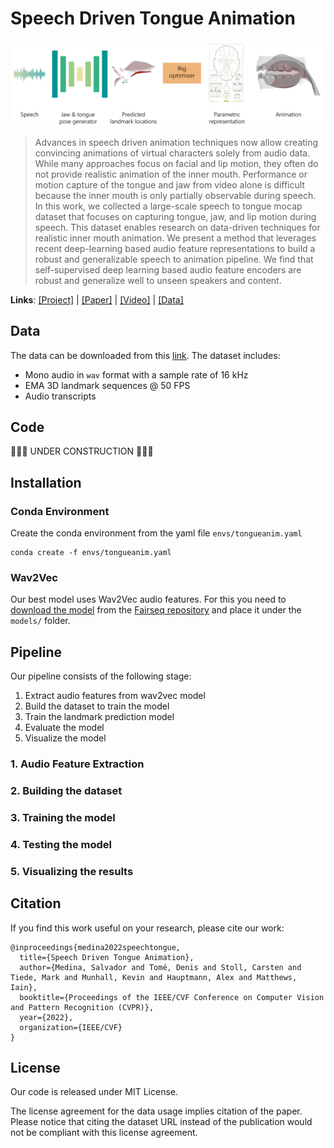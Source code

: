 
# Speech Driven Tongue Animation

![banner](images/banner.png)

> Advances in speech driven animation techniques now allow creating convincing animations of virtual characters solely from audio data. While many approaches focus on facial and lip motion, they often do not provide realistic animation of the inner mouth. Performance or motion capture of the tongue and jaw from video alone is difficult because the inner mouth is only partially observable during speech. In this work, we collected a large-scale speech to tongue mocap dataset that focuses on capturing tongue, jaw, and lip motion during speech. This dataset enables research on data-driven techniques for realistic inner mouth animation. We present a method that leverages recent deep-learning based audio feature representations to build a robust and generalizable speech to animation pipeline. We find that self-supervised deep learning based audio feature encoders are robust and generalize well to unseen speakers and content.

**Links**: [\[Project\]](https://salmedina.github.io/tongue-anim) | [\[Paper\]](https://salmedina.github.io/papers/Speech_Driven_Tongue_Animation__CVPR_2022.pdf) | [\[Video\]](https://salmedina.github.io/videos/tongue-anim.mp4) | [\[Data\]](https://drive.google.com/file/d/1AkbLsj41ftc56HNPWAI-Y26-QK4Bqbo9/view?usp=sharing)

## Data

The data can be downloaded from this [link](https://drive.google.com/file/d/1AkbLsj41ftc56HNPWAI-Y26-QK4Bqbo9/view?usp=sharing). The dataset includes:
- Mono audio in `wav` format with a sample rate of 16 kHz
- EMA 3D landmark sequences @ 50 FPS
- Audio transcripts

## Code
👷👷👷  UNDER CONSTRUCTION  👷👷👷
## Installation

### Conda Environment

Create the conda environment from the yaml file `envs/tongueanim.yaml`
```
conda create -f envs/tongueanim.yaml
```

### Wav2Vec

Our best model uses Wav2Vec audio features. For this you need to [download the model](https://dl.fbaipublicfiles.com/fairseq/wav2vec/wav2vec_large.pt) from the [Fairseq repository](https://github.com/pytorch/fairseq/blob/main/examples/wav2vec/README.md) and place it under the `models/` folder.

## Pipeline

Our pipeline consists of the following stage:
1. Extract audio features from wav2vec model
2. Build the dataset to train the model
3. Train the landmark prediction model
4. Evaluate the model
5. Visualize the model

### 1. Audio Feature Extraction

### 2. Building the dataset

### 3. Training the model

### 4. Testing the model

### 5. Visualizing the results

## Citation

If you find this work useful on your research, please cite our work:
```
@inproceedings{medina2022speechtongue,
  title={Speech Driven Tongue Animation},
  author={Medina, Salvador and Tomé, Denis and Stoll, Carsten and Tiede, Mark and Munhall, Kevin and Hauptmann, Alex and Matthews, Iain},
  booktitle={Proceedings of the IEEE/CVF Conference on Computer Vision and Pattern Recognition (CVPR)},
  year={2022},
  organization={IEEE/CVF}
}
```
## License

Our code is released under MIT License.

The license agreement for the data usage implies citation of the paper. Please notice that citing the dataset URL instead of the publication would not be compliant with this license agreement.

